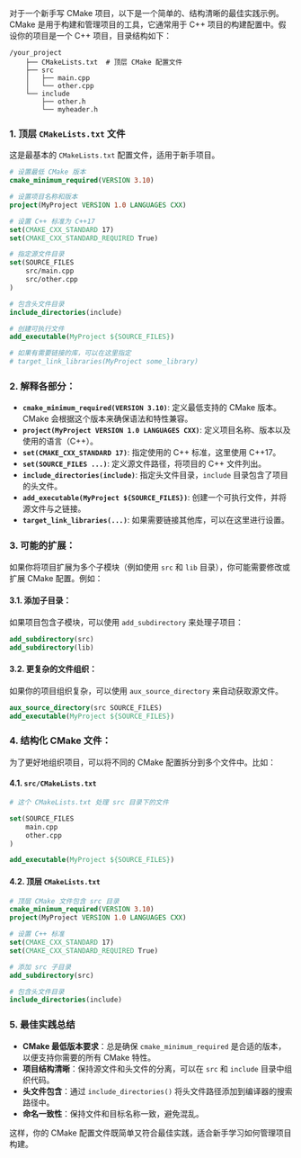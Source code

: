 对于一个新手写 CMake 项目，以下是一个简单的、结构清晰的最佳实践示例。CMake 是用于构建和管理项目的工具，它通常用于 C++ 项目的构建配置中。假设你的项目是一个 C++ 项目，目录结构如下：

```
/your_project
    ├── CMakeLists.txt  # 顶层 CMake 配置文件
    ├── src
    │   ├── main.cpp
    │   └── other.cpp
    └── include
        ├── other.h
        └── myheader.h
```

### 1. 顶层 `CMakeLists.txt` 文件

这是最基本的 `CMakeLists.txt` 配置文件，适用于新手项目。

```cmake
# 设置最低 CMake 版本
cmake_minimum_required(VERSION 3.10)

# 设置项目名称和版本
project(MyProject VERSION 1.0 LANGUAGES CXX)

# 设置 C++ 标准为 C++17
set(CMAKE_CXX_STANDARD 17)
set(CMAKE_CXX_STANDARD_REQUIRED True)

# 指定源文件目录
set(SOURCE_FILES
    src/main.cpp
    src/other.cpp
)

# 包含头文件目录
include_directories(include)

# 创建可执行文件
add_executable(MyProject ${SOURCE_FILES})

# 如果有需要链接的库，可以在这里指定
# target_link_libraries(MyProject some_library)
```

### 2. 解释各部分：

- **`cmake_minimum_required(VERSION 3.10)`**: 定义最低支持的 CMake 版本。CMake 会根据这个版本来确保语法和特性兼容。
- **`project(MyProject VERSION 1.0 LANGUAGES CXX)`**: 定义项目名称、版本以及使用的语言（C++）。
- **`set(CMAKE_CXX_STANDARD 17)`**: 指定使用的 C++ 标准，这里使用 C++17。
- **`set(SOURCE_FILES ...)`**: 定义源文件路径，将项目的 C++ 文件列出。
- **`include_directories(include)`**: 指定头文件目录，`include` 目录包含了项目的头文件。
- **`add_executable(MyProject ${SOURCE_FILES})`**: 创建一个可执行文件，并将源文件与之链接。
- **`target_link_libraries(...)`**: 如果需要链接其他库，可以在这里进行设置。

### 3. 可能的扩展：

如果你将项目扩展为多个子模块（例如使用 `src` 和 `lib` 目录），你可能需要修改或扩展 CMake 配置。例如：

#### 3.1. 添加子目录：

如果项目包含子模块，可以使用 `add_subdirectory` 来处理子项目：

```cmake
add_subdirectory(src)
add_subdirectory(lib)
```

#### 3.2. 更复杂的文件组织：

如果你的项目组织复杂，可以使用 `aux_source_directory` 来自动获取源文件。

```cmake
aux_source_directory(src SOURCE_FILES)
add_executable(MyProject ${SOURCE_FILES})
```

### 4. 结构化 CMake 文件：

为了更好地组织项目，可以将不同的 CMake 配置拆分到多个文件中。比如：

#### 4.1. `src/CMakeLists.txt`

```cmake
# 这个 CMakeLists.txt 处理 src 目录下的文件

set(SOURCE_FILES
    main.cpp
    other.cpp
)

add_executable(MyProject ${SOURCE_FILES})
```

#### 4.2. 顶层 `CMakeLists.txt`

```cmake
# 顶层 CMake 文件包含 src 目录
cmake_minimum_required(VERSION 3.10)
project(MyProject VERSION 1.0 LANGUAGES CXX)

# 设置 C++ 标准
set(CMAKE_CXX_STANDARD 17)
set(CMAKE_CXX_STANDARD_REQUIRED True)

# 添加 src 子目录
add_subdirectory(src)

# 包含头文件目录
include_directories(include)
```

### 5. 最佳实践总结

- **CMake 最低版本要求**：总是确保 `cmake_minimum_required` 是合适的版本，以便支持你需要的所有 CMake 特性。
- **项目结构清晰**：保持源文件和头文件的分离，可以在 `src` 和 `include` 目录中组织代码。
- **头文件包含**：通过 `include_directories()` 将头文件路径添加到编译器的搜索路径中。
- **命名一致性**：保持文件和目标名称一致，避免混乱。

这样，你的 CMake 配置文件既简单又符合最佳实践，适合新手学习如何管理项目构建。